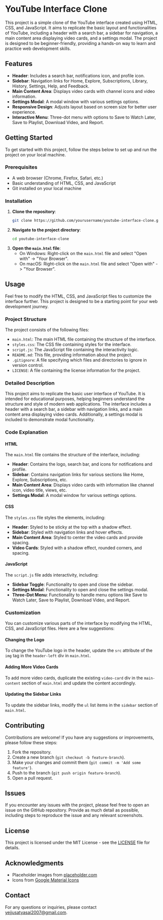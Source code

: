 # YouTube Interface Clone

This project is a simple clone of the YouTube interface created using HTML, CSS, and JavaScript. It aims to replicate the basic layout and functionalities of YouTube, including a header with a search bar, a sidebar for navigation, a main content area displaying video cards, and a settings modal. The project is designed to be beginner-friendly, providing a hands-on way to learn and practice web development skills.

## Features
- **Header**: Includes a search bar, notifications icon, and profile icon.
- **Sidebar**: Navigation links for Home, Explore, Subscriptions, Library, History, Settings, Help, and Feedback.
- **Main Content Area**: Displays video cards with channel icons and video information.
- **Settings Modal**: A modal window with various settings options.
- **Responsive Design**: Adjusts layout based on screen size for better user experience.
- **Interactive Menu**: Three-dot menu with options to Save to Watch Later, Save to Playlist, Download Video, and Report.

## Getting Started
To get started with this project, follow the steps below to set up and run the project on your local machine.

### Prerequisites
- A web browser (Chrome, Firefox, Safari, etc.)
- Basic understanding of HTML, CSS, and JavaScript
- Git installed on your local machine

### Installation
1. **Clone the repository**:
    ```bash
    git clone https://github.com/yourusername/youtube-interface-clone.git
    ```
2. **Navigate to the project directory**:
    ```bash
    cd youtube-interface-clone
    ```
3. **Open the `main.html` file**:
    - On Windows: Right-click on the `main.html` file and select "Open with" -> "Your Browser".
    - On macOS: Right-click on the `main.html` file and select "Open with" -> "Your Browser".

## Usage
Feel free to modify the HTML, CSS, and JavaScript files to customize the interface further. This project is designed to be a starting point for your web development journey.

### Project Structure
The project consists of the following files:

- `main.html`: The main HTML file containing the structure of the interface.
- `styles.css`: The CSS file containing styles for the interface.
- `script.js`: The JavaScript file containing the interactivity logic.
- `README.md`: This file, providing information about the project.
- `.gitignore`: A file specifying which files and directories to ignore in version control.
- `LICENSE`: A file containing the license information for the project.

### Detailed Description
This project aims to replicate the basic user interface of YouTube. It is intended for educational purposes, helping beginners understand the structure and style of modern web applications. The interface includes a header with a search bar, a sidebar with navigation links, and a main content area displaying video cards. Additionally, a settings modal is included to demonstrate modal functionality.

### Code Explanation
#### HTML
The `main.html` file contains the structure of the interface, including:
- **Header**: Contains the logo, search bar, and icons for notifications and profile.
- **Sidebar**: Contains navigation links for various sections like Home, Explore, Subscriptions, etc.
- **Main Content Area**: Displays video cards with information like channel icon, video title, views, etc.
- **Settings Modal**: A modal window for various settings options.

#### CSS
The `styles.css` file styles the elements, including:
- **Header**: Styled to be sticky at the top with a shadow effect.
- **Sidebar**: Styled with navigation links and hover effects.
- **Main Content Area**: Styled to center the video cards and provide spacing.
- **Video Cards**: Styled with a shadow effect, rounded corners, and spacing.

#### JavaScript
The `script.js` file adds interactivity, including:
- **Sidebar Toggle**: Functionality to open and close the sidebar.
- **Settings Modal**: Functionality to open and close the settings modal.
- **Three-Dot Menu**: Functionality to handle menu options like Save to Watch Later, Save to Playlist, Download Video, and Report.

### Customization
You can customize various parts of the interface by modifying the HTML, CSS, and JavaScript files. Here are a few suggestions:

#### Changing the Logo
To change the YouTube logo in the header, update the `src` attribute of the `img` tag in the `header-left` div in `main.html`.

#### Adding More Video Cards
To add more video cards, duplicate the existing `video-card` div in the `main-content` section of `main.html` and update the content accordingly.

#### Updating the Sidebar Links
To update the sidebar links, modify the `ul` list items in the `sidebar` section of `main.html`.

## Contributing
Contributions are welcome! If you have any suggestions or improvements, please follow these steps:

1. Fork the repository.
2. Create a new branch (`git checkout -b feature-branch`).
3. Make your changes and commit them (`git commit -m 'Add some feature'`).
4. Push to the branch (`git push origin feature-branch`).
5. Open a pull request.

## Issues
If you encounter any issues with the project, please feel free to open an issue on the GitHub repository. Provide as much detail as possible, including steps to reproduce the issue and any relevant screenshots.

## License
This project is licensed under the MIT License - see the [LICENSE](LICENSE) file for details.

## Acknowledgments
- Placeholder images from [placeholder.com](https://placeholder.com/)
- Icons from [Google Material Icons](https://material.io/resources/icons/)

## Contact
For any questions or inquiries, please contact [yejjusatyasai2007@gmail.com](mailto:yejjusatyasai2007@gmail.com).
